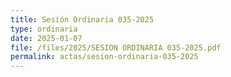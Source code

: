 ```yaml
---
title: Sesión Ordinaria 035-2025
type: ordinaria
date: 2025-01-07
file: /files/2025/SESION ORDINARIA 035-2025.pdf
permalink: actas/sesion-ordinaria-035-2025
---
```

